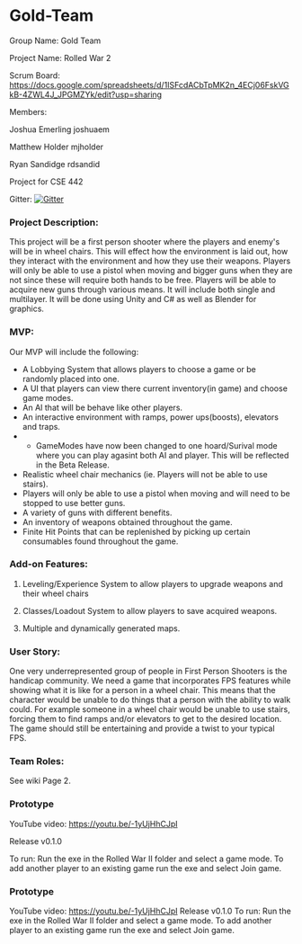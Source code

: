 # Gold-Team
Group Name: Gold Team

Project Name: Rolled War 2

Scrum Board: https://docs.google.com/spreadsheets/d/1ISFcdACbTpMK2n_4ECj06FskVGkB-4ZWL4J_JPGMZYk/edit?usp=sharing

Members:

Joshua Emerling joshuaem

Matthew Holder  mjholder

Ryan Sandidge rdsandid

Project for CSE 442

Gitter: [![Gitter](https://badges.gitter.im/Join%20Chat.svg)](https://gitter.im/Gold_Team/Lobby?utm_source=badge&utm_medium=badge&utm_campaign=pr-badge&utm_content=badge)

### Project Description:

  This project will be a first person shooter where the players and enemy's will be in wheel chairs. This will effect how the environment is laid out, how they interact with the environment and how they use their weapons. Players will only be able to use a pistol when moving and bigger guns when they are not since these will require both hands to be free. Players will be able to acquire new guns through various means.  It will include both single and multilayer. It will be done using Unity and C# as well as Blender for graphics.

### MVP:
Our MVP will include the following:

 - A Lobbying System that allows players to choose a game or be randomly placed into one. 
 -  A UI that players can view there current inventory(in game) and choose game modes.
 - An AI that will be behave like other players.
 - An interactive environment with ramps, power ups(boosts), elevators and traps.
 - - GameModes have now been changed to one hoard/Surival mode where you can play agasint both AI and player. This will be reflected in the Beta Release.
 - Realistic wheel chair mechanics (ie. Players will not be able to use stairs).
 - Players will only be able to use a pistol when moving and will need to be stopped to use better guns.
 - A variety of guns with different benefits.
 - An inventory of weapons obtained throughout the game.
 - Finite Hit Points that can be replenished by picking up certain consumables found throughout the game.

 

### Add-on Features:

  1. Leveling/Experience System to allow players to upgrade weapons and their wheel chairs
  
  2. Classes/Loadout System to allow players to save acquired weapons.

  3. Multiple and dynamically generated maps.
  
### User Story:
  One very underrepresented group of people in First Person Shooters is the handicap community. We need a game that incorporates FPS features while showing what it is like for a person in a wheel chair. This means that the character would be unable to do things that a person with the ability to walk could. For example someone in a wheel chair would be unable to use stairs, forcing them to find ramps and/or elevators to get to the desired location. The game should still be entertaining and provide a twist to your typical FPS.


### Team Roles:
See wiki Page 2.

### Prototype
YouTube video: https://youtu.be/-1yUjHhCJpI

Release v0.1.0

To run: Run the exe in the Rolled War II folder and select a game mode. To add another player to an existing game run the exe and select Join game. 
  


### Prototype
YouTube video: https://youtu.be/-1yUjHhCJpI
Release v0.1.0
To run: Run the exe in the Rolled War II folder and select a game mode. To add another player to an existing game run the exe and select Join game. 
  

